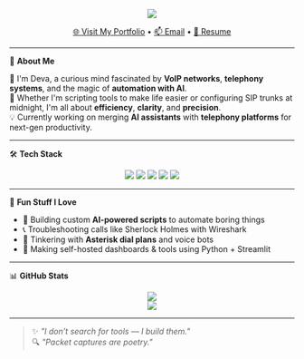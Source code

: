 <p align="center">
  <img src="https://readme-typing-svg.demolab.com?font=Fira+Code&size=42&duration=3000&pause=1000&color=F7F7F7&center=false&vCenter=true&width=900&lines=Hi+I'm+Devanathan+Harikrishnan;Senior+Engineer+%7C+VoIP+Specialist;Automating+my+life+with+AI+scripts;SIP+flows+and+packet+captures+are+art." />
</p>

<p align="center">
  <a href="https://d3va.pages.dev" target="_blank" rel="noopener noreferrer">🌐 Visit My Portfolio</a> •
  <a href="mailto:devanathan4444@gmail.com">📫 Email</a> •
  <a href="https://drive.google.com/file/d/1PQwAzmEN8kwfN5AI33zxzELxKzKC-VVx/view?usp=drivesdk" target="_blank" rel="noopener noreferrer">📄 Resume</a>
</p>

---


<summary>🧠 <strong>About Me</strong></summary>

🌟 I'm Deva, a curious mind fascinated by **VoIP networks**, **telephony systems**, and the magic of **automation with AI**.  
🔧 Whether I'm scripting tools to make life easier or configuring SIP trunks at midnight, I'm all about **efficiency**, **clarity**, and **precision**.  
💡 Currently working on merging **AI assistants** with **telephony platforms** for next-gen productivity.



---


<summary>🛠️ <strong>Tech Stack</strong></summary>

<p align="center">
  <img src="https://img.shields.io/badge/VoIP-8x8,Asterisk,Twilio-blueviolet?style=for-the-badge&logo=voip&logoColor=white"/>
  <img src="https://img.shields.io/badge/Linux-Ubuntu,CentOS-darkgreen?style=for-the-badge&logo=linux&logoColor=white"/>
  <img src="https://img.shields.io/badge/Scripting-PHP,Shell-red?style=for-the-badge&logo=terminal&logoColor=white"/>
  <img src="https://img.shields.io/badge/Monitoring-Wireshark,Zabbix-blue?style=for-the-badge&logo=wireshark&logoColor=white"/>
  <img src="https://img.shields.io/badge/Databases-PostgreSQL,MySQL-orange?style=for-the-badge&logo=database&logoColor=white"/>
</p>



---
<!---
<details>
<summary>💼 <strong>Professional Timeline</strong></summary>

### 🟢 **Movate**  
`Associate Solution Delivery Consultant`  
_May 2025 – Present_

- Supported 8x8 UCaaS & CCaaS for global clients  
- Designed IVRs, call flows, and internal KBs  
- Led enterprise onboarding & escalations  

---

### 🟠 **Brillio Technologies**  
`Senior Engineer`  
_Aug 2023 – Jul 2024_

- Configured Asterisk PBX, IPTables, Fail2Ban  
- Built custom dial plans & health monitoring tools  

---

### 🔵 **RCS Tech LLP – Byju’s**  
`Senior Engineer & UC Engineer`  
_Apr 2021 – Aug 2023_

- Managed Knowlarity & Ameyo platforms  
- Integrated CRMs, created IVR voice blasters  
- Automated server health checks using Zabbix  

</details>

---

<details>
<summary>🎓 <strong>Education</strong></summary>

- 🎓 **B.Tech (IT)** — IFET College of Engineering  
  Built *YFarm*, an Android app | Interned at NCR  

- 📘 **HSC** — St. Paul’s MHSS (81.5%)  
- 📗 **SSLC** — S.K.V HSS (89.4%)

</details>

---
-->

<summary>🌈 <strong>Fun Stuff I Love</strong></summary>

- 🤖 Building custom **AI-powered scripts** to automate boring things  
- 📞 Troubleshooting calls like Sherlock Holmes with Wireshark  
- 🧪 Tinkering with **Asterisk dial plans** and voice bots  
- 🧰 Making self-hosted dashboards & tools using Python + Streamlit  



---


<summary>📊 <strong>GitHub Stats</strong></summary>

<p align="center">
  <img src="https://github-readme-stats.vercel.app/api?username=deva-hari&show_icons=true&theme=radical" />
  <br/>
  <img src="https://github-readme-streak-stats.herokuapp.com/?user=deva-hari&theme=tokyonight" />
</p>



---

<!---<p align="center">
  <img src="https://readme-typing-svg.demolab.com?font=Fira+Code&size=22&pause=1000&center=true&vCenter=true&width=600&lines=Welcome+to+my+tech+universe.;I+build+scripts+that+simplify+life.;AI+is+my+co-pilot.;Let's+connect+the+world+via+VoIP!;Glowing+through+dark+and+light+mode+🌗" />
</p>

---
-->
> ✨ *"I don’t search for tools — I build them."*  
> 🔍 *"Packet captures are poetry."*
<!--
**deva-hari/deva-hari** is a ✨ _special_ ✨ repository because its `README.md` (this file) appears on your GitHub profile.

Here are some ideas to get you started:

- 🔭 I’m currently working on ...
- 🌱 I’m currently learning ...
- 👯 I’m looking to collaborate on ...
- 🤔 I’m looking for help with ...
- 💬 Ask me about ...
- 📫 How to reach me: ...
- 😄 Pronouns: ...
- ⚡ Fun fact: ...
-->
